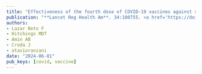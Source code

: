 ```yaml
---
title: "Effectiveness of the fourth dose of COVID-19 vaccines against severe COVID-19 among adults 40 years or older in Brazil: a population-based cohort study"
publication: "**Lancet Reg Health Am**. 34:100755. <a href='https://doi.org/10.1016/j.lana.2024.100755' target='_blank' rel='noopener noreferrer'>10.1016/j.lana.2024.100755</a>"
authors:
- Lazar Neto F
- Hitchings MDT
- Amin AB
- Croda J
- otavioranzani
date: "2024-06-01"
pub_keys: [covid, vaccine]
---
```

